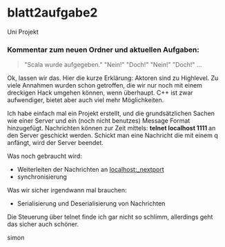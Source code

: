 # blatt2aufgabe2
Uni Projekt


### Kommentar zum neuen Ordner und aktuellen Aufgaben:

> "Scala wurde aufgegeben."
"Nein!"
"Doch!"
"Nein!"
"Doch!"
...

Ok, lassen wir das. Hier die kurze Erklärung:
Aktoren sind zu Highlevel. Zu viele Annahmen wurden schon getroffen, die wir nur noch mit einem dreckigen Hack umgehen können, wenn überhaupt. C++ ist zwar aufwendiger, bietet aber auch viel mehr Möglichkeiten.

Ich habe einfach mal ein Projekt erstellt, und die grundsätzlichen Sachen wie einer Server und ein (noch nicht benutzes) Message Format hinzugefügt.
Nachrichten können zur Zeit mittels: <b>telnet localhost 1111 </b>
an den Server geschickt werden. Schickt man eine Nachricht die mit einem q anfängt, wird der Server beendet.

Was noch gebraucht wird:
* Weiterleiten der Nachrichten an <localhost:_nextport>
* synchronisierung

Was wir sicher irgendwann mal brauchen:
* Serialisierung und Deserialisierung von Nachrichten

Die Steuerung über telnet finde ich gar nicht so schlimm, allerdings geht das sicher auch schöner.

simon

